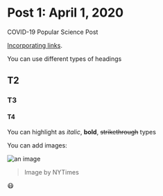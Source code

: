 # Post 1: April 1, 2020
COVID-19 Popular Science Post

[Incorporating links](https://docs.google.com/document/d/1lFkGa6L31YsAc69nHlSnMESOCcVrVHCCa4kMJHQq__k/edit?usp=sharing).

You can use different types of headings

## T2
### T3
#### T4

You can highlight as *italic*, **bold**, ~~strikethrough~~ types

You can add images:

![an image](https://static01.nyt.com/images/2020/04/01/world/01virus-briefing-topsub/merlin_171168390_ea4e489d-1708-4df6-8f22-9cd32a80cee4-jumbo.jpg?quality=90&auto=webp)
> Image by NYTimes

:mask:
